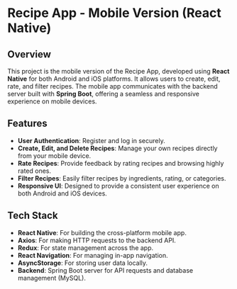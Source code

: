 # Recipe App - Mobile Version (React Native)

## Overview

This project is the mobile version of the Recipe App, developed using **React Native** for both Android and iOS platforms. It allows users to create, edit, rate, and filter recipes. The mobile app communicates with the backend server built with **Spring Boot**, offering a seamless and responsive experience on mobile devices.

## Features

- **User Authentication**: Register and log in securely.
- **Create, Edit, and Delete Recipes**: Manage your own recipes directly from your mobile device.
- **Rate Recipes**: Provide feedback by rating recipes and browsing highly rated ones.
- **Filter Recipes**: Easily filter recipes by ingredients, rating, or categories.
- **Responsive UI**: Designed to provide a consistent user experience on both Android and iOS devices.

## Tech Stack

- **React Native**: For building the cross-platform mobile app.
- **Axios**: For making HTTP requests to the backend API.
- **Redux**: For state management across the app.
- **React Navigation**: For managing in-app navigation.
- **AsyncStorage**: For storing user data locally.
- **Backend**: Spring Boot server for API requests and database management (MySQL).

